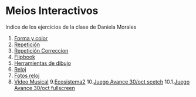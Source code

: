 # Meios Interactivos
Indice de los ejercicios de la clase de Daniela Morales
1. [Forma y color](https://danielamoralesb.github.io/mediosInteractivos/01)
2. [Repetición](https://danielamoralesb.github.io/mediosInteractivos/02.1)
3. [Repetición Correccion](https://danielamoralesb.github.io/mediosInteractivos/02)
4. [Flipbook](https://danielamoralesb.github.io/mediosInteractivos/03)
5. [Herramientas de dibujo](https://danielamoralesb.github.io/mediosInteractivos/04)
6. [Reloj](https://danielamoralesb.github.io/mediosInteractivos/05)
7. [Fotos reloj](https://danielamoralesb.github.io/mediosInteractivos/05.Fotos.zip)
8. [Video Musical](https://danielamoralesb.github.io/mediosInteractivos/06) 
9.[Ecosistema2](https://danielamoralesb.github.io/mediosInteractivos/08)
10.[Juego Avance 30/oct scetch](https://editor.p5js.org/danielamorales/sketches/r1hDea5sm)
10.1.[Juego Avance 30/oct fullscreen](https://editor.p5js.org/danielamorales/full/r1hDea5sm)
